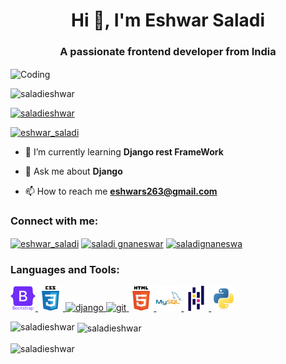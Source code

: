 <h1 align="center">Hi 👋, I'm Eshwar Saladi</h1>
<h3 align="center">A passionate frontend developer from India</h3>
<img align="center" alt="Coding" width="400" src="https://cdn.dribbble.com/users/1059583/screenshots/4171367/coding-freak.gif" style="align-items:center">

<p align="left"> <img src="https://komarev.com/ghpvc/?username=saladieshwar&label=Profile%20views&color=0e75b6&style=flat" alt="saladieshwar" /> </p>

<p align="left"> <a href="https://github.com/ryo-ma/github-profile-trophy"><img src="https://github-profile-trophy.vercel.app/?username=saladieshwar" alt="saladieshwar" /></a> </p>

<p align="left"> <a href="https://twitter.com/eshwar_saladi" target="blank"><img src="https://img.shields.io/twitter/follow/eshwar_saladi?logo=twitter&style=for-the-badge" alt="eshwar_saladi" /></a> </p>

- 🌱 I’m currently learning **Django rest FrameWork**

- 💬 Ask me about **Django**

- 📫 How to reach me **eshwars263@gmail.com**

<h3 align="left">Connect with me:</h3>
<p align="left">
<a href="https://twitter.com/eshwar_saladi" target="blank"><img align="center" src="https://raw.githubusercontent.com/rahuldkjain/github-profile-readme-generator/master/src/images/icons/Social/twitter.svg" alt="eshwar_saladi" height="30" width="40" /></a>
<a href="https://linkedin.com/in/saladi gnaneswar" target="blank"><img align="center" src="https://raw.githubusercontent.com/rahuldkjain/github-profile-readme-generator/master/src/images/icons/Social/linked-in-alt.svg" alt="saladi gnaneswar" height="30" width="40" /></a>
<a href="https://www.codechef.com/users/saladignaneswa" target="blank"><img align="center" src="https://cdn.jsdelivr.net/npm/simple-icons@3.1.0/icons/codechef.svg" alt="saladignaneswa" height="30" width="40" /></a>
</p>

<h3 align="left">Languages and Tools:</h3>
<p align="left"> <a href="https://getbootstrap.com" target="_blank" rel="noreferrer"> <img src="https://raw.githubusercontent.com/devicons/devicon/master/icons/bootstrap/bootstrap-plain-wordmark.svg" alt="bootstrap" width="40" height="40"/> </a> <a href="https://www.w3schools.com/css/" target="_blank" rel="noreferrer"> <img src="https://raw.githubusercontent.com/devicons/devicon/master/icons/css3/css3-original-wordmark.svg" alt="css3" width="40" height="40"/> </a> <a href="https://www.djangoproject.com/" target="_blank" rel="noreferrer"> <img src="https://cdn.worldvectorlogo.com/logos/django.svg" alt="django" width="40" height="40"/> </a> <a href="https://git-scm.com/" target="_blank" rel="noreferrer"> <img src="https://www.vectorlogo.zone/logos/git-scm/git-scm-icon.svg" alt="git" width="40" height="40"/> </a> <a href="https://www.w3.org/html/" target="_blank" rel="noreferrer"> <img src="https://raw.githubusercontent.com/devicons/devicon/master/icons/html5/html5-original-wordmark.svg" alt="html5" width="40" height="40"/> </a> <a href="https://www.mysql.com/" target="_blank" rel="noreferrer"> <img src="https://raw.githubusercontent.com/devicons/devicon/master/icons/mysql/mysql-original-wordmark.svg" alt="mysql" width="40" height="40"/> </a> <a href="https://pandas.pydata.org/" target="_blank" rel="noreferrer"> <img src="https://raw.githubusercontent.com/devicons/devicon/2ae2a900d2f041da66e950e4d48052658d850630/icons/pandas/pandas-original.svg" alt="pandas" width="40" height="40"/> </a> <a href="https://www.python.org" target="_blank" rel="noreferrer"> <img src="https://raw.githubusercontent.com/devicons/devicon/master/icons/python/python-original.svg" alt="python" width="40" height="40"/> </a> </p>

<p><img align="left" src="https://github-readme-stats.vercel.app/api/top-langs?username=saladieshwar&show_icons=true&locale=en&layout=compact" alt="saladieshwar" /></p>

<p>&nbsp;<img align="center" src="https://github-readme-stats.vercel.app/api?username=saladieshwar&show_icons=true&locale=en" alt="saladieshwar" /></p>

<p><img align="center" src="https://github-readme-streak-stats.herokuapp.com/?user=saladieshwar&" alt="saladieshwar" /></p>
